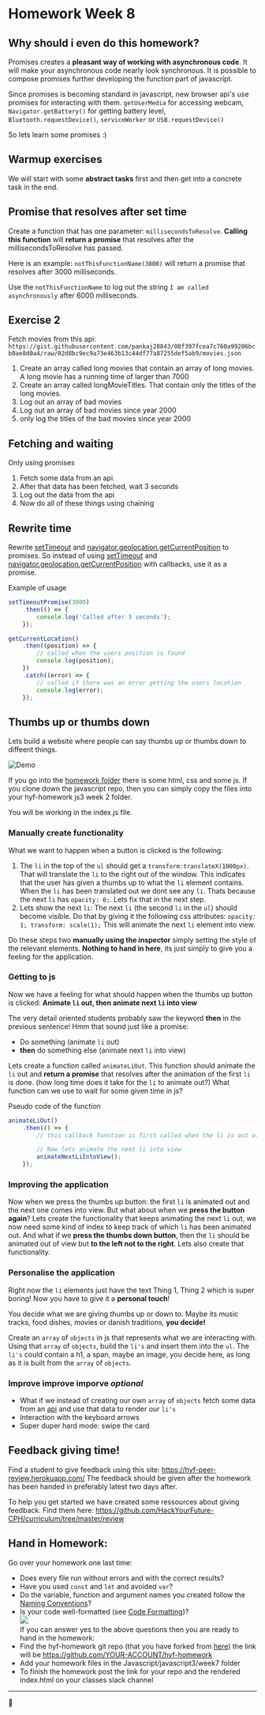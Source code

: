# Homework Week 8

## Why should i even do this homework?
Promises creates a **pleasant way of working with asynchronous code**. It will make your asynchronous code nearly look synchronous. It is possible to compose promises further developing the function part of javascript. 

Since promises is becoming standard in javascript, new browser api's use promises for interacting with them. `getUserMedia` for accessing webcam, `Navigator.getBattery()` for getting battery level, `Bluetooth.requestDevice()`, `serviceWorker` or `USB.requestDevice()`

So lets learn some promises :)

## Warmup exercises
We will start with some **abstract tasks** first and then get into a concrete task in the end. 

## Promise that resolves after set time
Create a function that has one parameter: `millisecondsToResolve`. **Calling this function** will **return a promise** that resolves after the millisecondsToResolve has passed. 

Here is an example: `notThisFunctionName(3000)` will return a promise that resolves after 3000 milliseconds.

Use the `notThisFunctionName` to log out the string `I am called asynchronously` after 6000 milliseconds.

## Exercise 2
Fetch movies from this api: `https://gist.githubusercontent.com/pankaj28843/08f397fcea7c760a99206bcb0ae8d0a4/raw/02d8bc9ec9a73e463b13c44df77a87255def5ab9/movies.json`

1. Create an array called long movies that contain an array of long movies. A long movie has a running time of larger than 7000
1. Create an array called longMovieTitles. That contain only the titles of the long movies. 
1. Log out an array of bad movies
1. Log out an array of bad movies since year 2000
1. only log the titles of the bad movies since year 2000

## Fetching and waiting
Only using promises
1. Fetch some data from an api.
1. After that data has been fetched, wait 3 seconds
1. Log out the data from the api
1. Now do all of these things using chaining

## Rewrite time
Rewrite [setTimeout](https://developer.mozilla.org/ro/docs/Web/API/window.setTimeout) and [navigator.geolocation.getCurrentPosition](https://developer.mozilla.org/en-US/docs/Web/API/Geolocation_API#JavaScript_Content) to promises. So instead of using [setTimeout](https://developer.mozilla.org/ro/docs/Web/API/window.setTimeout) and [navigator.geolocation.getCurrentPosition](https://developer.mozilla.org/en-US/docs/Web/API/Geolocation_API#JavaScript_Content) with callbacks, use it as a promise.

Example of usage

```js
setTimeoutPromise(3000)
    .then(() => {
        console.log('Called after 3 seconds');
    });

getCurrentLocation()
    .then((position) => {
        // called when the users position is found
        console.log(position);
    })
    .catch((error) => {
        // called if there was an error getting the users location
        console.log(error);
    });
```

## Thumbs up or thumbs down
Lets build a website where people can say thumbs up or thumbs down to diffeent things.

![Demo](homework/demo.gif)

If you go into the [homework folder](homework) there is some html, css and some js. If you clone down the javascript repo, then you can simply copy the files into your hyf-homework js3 week 2 folder.

You will be working in the index.js file.

### Manually create functionality
What we want to happen when a button is clicked is the following:
1. The `li` in the top of the `ul` should get a `transform:translateX(1000px)`. That will translate the `li` to the right out of the window. This indicates that the user has given a thumbs up to what the `li` element contains. When the `li` has been translated out we dont see any `li`. Thats because the next `li` has `opacity: 0;`. Lets fix that in the next step.
1. Lets show the next `li`: The next `li` (the second `li` in the `ul`) should become visible. Do that by giving it the following css attributes: `opacity: 1; transform: scale(1);` This will animate the next `li` element into view.

Do these steps two **manually using the inspector** simply setting the style of the relevant elements. **Nothing to hand in here**, its just simply to give you a feeling for the application.

### Getting to js
Now we have a feeling for what should happen when the thumbs up button is clicked: **Animate `li` out, then animate next `li` into view**

The very detail oriented students probably saw the keyword **then** in the previous sentence! Hmm that sound just like a promise: 
- Do something (animate `li` out) 
- **then** do something else (animate next `li` into view) 

Lets create a function called `animateLiOut`. This function should animate the `li` out and **return a promise** that resolves after the animation of the first `li` is done. (how long time does it take for the `li` to animate out?) What function can we use to wait for some given time in js?

Pseudo code of the function
```js
animateLiOut()
    .then(() => {
        // this callback function is first called when the li is out of view!

        // Now lets animate the next li into view
        animateNextLiIntoView();
    });
```

### Improving the application
Now when we press the thumbs up button: the first `li` is animated out and the next one comes into view. But what about when we **press the button again**? Lets create the functionality that keeps animating the next `li` out, we now need some kind of index to keep track of which `li` has been animated out. And what if we **press the thumbs down button**, then the `li` should be animated out of view but **to the left not to the right**. Lets also create that functionality.

### Personalise the application
Right now the `li` elements just have the text Thing 1, Thing 2 which is super boring! Now you have to give it a **personal touch**!

You decide what we are giving thumbs up or down to. Maybe its music tracks, food dishes, movies or danish traditions, **you decide!** 

Create an `array` of `objects` in js that represents what we are interacting with. Using that `array` of `objects`, build the `li's` and insert them into the `ul`. The `li's` could contain a h1, a span, maybe an image, you decide here, as long as it is built from the `array` of `objects`.

### Improve improve imporve *optional*
- What if we instead of creating our own `array` of `objects` fetch some data from an [api](https://github.com/toddmotto/public-apis) and use that data to render our `li's`
- Interaction with the keyboard arrows
- Super duper hard mode: swipe the card


## Feedback giving time!
Find a student to give feedback using this site: https://hyf-peer-review.herokuapp.com/
The feedback should be given after the homework has been handed in preferably latest two days after.
 
To help you get started we have created some ressources about giving feedback. Find them here: https://github.com/HackYourFuture-CPH/curriculum/tree/master/review

## Hand in Homework:
Go over your homework one last time:

- Does every file run without errors and with the correct results?
- Have you used `const` and `let` and avoided `var`?
- Do the variable, function and argument names you created follow the [Naming Conventions](https://github.com/HackYourFuture/fundamentals/blob/master/fundamentals/naming_conventions.md)?
- Is your code well-formatted (see [Code Formatting](https://github.com/HackYourFuture/fundamentals/blob/master/fundamentals/naming_conventions.md))?  
![](https://media.giphy.com/media/l4EpblDY4msVtKAOk/giphy.gif)  
If you can answer yes to the above questions then you are ready to hand in the homework:<br/>
- Find the hyf-homework git repo (that you have forked from [here](https://github.com/HackYourFuture-CPH/hyf-homework)) the link will be https://github.com/YOUR-ACCOUNT/hyf-homework
- Add your homework files in the Javascript/javascript3/week7 folder
- To finish the homework post the link for your repo and the rendered index.html on your classes slack channel
---

🎉